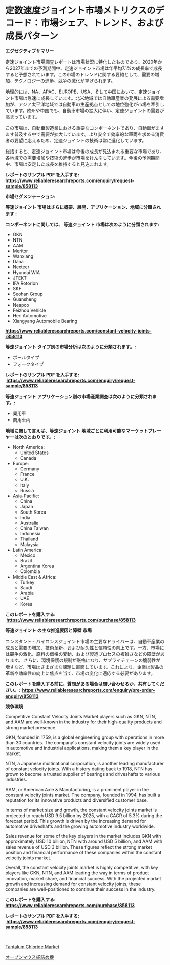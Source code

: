 <p><h1>定数速度ジョイント市場メトリクスのデコード：市場シェア、トレンド、および成長パターン</h1></p><p><strong>エグゼクティブサマリー</strong></p>
<p><p>定速ジョイント市場調査レポートは市場状況に特化したものであり、2020年から2027年までの予測期間中、定速ジョイント市場は年平均7.1%の成長率で成長すると予想されています。この市場のトレンドに関する要約として、需要の増加、テクノロジーの進歩、競争の激化が挙げられます。</p><p>地理的には、NA、APAC、EUROPE、USA、そして中国において、定速ジョイント市場は急速に成長しています。北米地域では自動車産業の発展による需要増加が、アジア太平洋地域では自動車の生産拠点としての地位強化が市場を牽引しています。欧州や中国でも、自動車市場の拡大に伴い、定速ジョイントの需要が高まっています。</p><p>この市場は、自動車製造業における重要なコンポーネントであり、自動車がますます普及する中で需要が拡大しています。より安全で効率的な車両を求める消費者の要望に応えるため、定速ジョイントの技術は常に進化しています。</p><p>総括すると、定速ジョイント市場は今後の成長が見込まれる重要な市場であり、各地域での需要増加や技術の進歩が市場をけん引しています。今後の予測期間中、市場は安定した成長を維持すると見込まれます。</p></p>
<p><strong>レポートのサンプル PDF を入手する: <a href="https://www.reliableresearchreports.com/enquiry/request-sample/858113">https://www.reliableresearchreports.com/enquiry/request-sample/858113</a></strong></p>
<p><strong>市場セグメンテーション:</strong></p>
<p><strong> 等速ジョイント 市場はさらに概要、展開、アプリケーション、地域に分類されます :</strong></p>
<p><strong>コンポーネントに関しては、 等速ジョイント 市場は次のように分類されます: &nbsp;</strong></p>
<p><ul><li>GKN</li><li>NTN</li><li>AAM</li><li>Meritor</li><li>Wanxiang</li><li>Dana</li><li>Nexteer</li><li>Hyundai WIA</li><li>JTEKT</li><li>IFA Rotorion</li><li>SKF</li><li>Seohan Group</li><li>Guansheng</li><li>Neapco</li><li>Feizhou Vehicle</li><li>Heri Automotive</li><li>Xiangyang Automobile Bearing</li></ul></p>
<p><strong><a href="https://www.reliableresearchreports.com/constant-velocity-joints-r858113">https://www.reliableresearchreports.com/constant-velocity-joints-r858113</a></strong></p>
<p><strong> 等速ジョイント タイプ別の市場分析は次のように分類されます。:</strong></p>
<p><ul><li>ボールタイプ</li><li>フォークタイプ</li></ul></p>
<p><strong>レポートのサンプル PDF を入手する: &nbsp;<a href="https://www.reliableresearchreports.com/enquiry/request-sample/858113">https://www.reliableresearchreports.com/enquiry/request-sample/858113</a></strong></p>
<p><strong> 等速ジョイント アプリケーション別の市場産業調査は次のように分類されます。:</strong></p>
<p><ul><li>乗用車</li><li>商用車両</li></ul></p>
<p><strong>地域に関して言えば、等速ジョイント 地域ごとに利用可能なマーケットプレーヤーは次のとおりです。:</strong></p>
<p><ul>
    <li>
        North America:
        <ul>
            <li>United States</li>
            <li>Canada</li>
        </ul>
    </li>
    <li>
        Europe:
        <ul>
            <li>Germany</li>
            <li>France</li>
            <li>U.K.</li>
            <li>Italy</li>
            <li>Russia</li>
        </ul>
    </li>
    <li>
        Asia-Pacific:
        <ul>
            <li>China</li>
            <li>Japan</li>
            <li>South Korea</li>
            <li>India</li>
            <li>Australia</li>
            <li>China Taiwan</li>
            <li>Indonesia</li>
            <li>Thailand</li>
            <li>Malaysia</li>
        </ul>
    </li>
    <li>
        Latin America:
        <ul>
            <li>Mexico</li>
            <li>Brazil</li>
            <li>Argentina Korea</li>
            <li>Colombia</li>
        </ul>
    </li>
    <li>
        Middle East & Africa:
        <ul>
            <li>Turkey</li>
            <li>Saudi</li>
            <li>Arabia</li>
            <li>UAE</li>
            <li>Korea</li>
        </ul>
    </li>
    </ul></p>
<p><strong>このレポートを購入する: &nbsp;<a href="https://www.reliableresearchreports.com/purchase/858113">https://www.reliableresearchreports.com/purchase/858113</a></strong></p>
<p><strong>等速ジョイント の主な推進要因と障壁 市場</strong></p>
<p><p>コンスタント・バイロンスジョイント市場の主要なドライバーは、自動車産業の成長と需要の増加、技術革新、および耐久性と信頼性の向上です。一方、市場には競争の激化、原料の価格の変動、および製造プロセスの複雑さなどの障壁があります。 さらに、環境保護の規制が厳格になり、サプライチェーンの脆弱性が増すなど、市場はさまざまな課題に直面しています。これにより、企業は製品の革新や効率性の向上に焦点を当て、市場の変化に適応する必要があります。</p></p>
<p><strong>このレポートを購入する前に、質問がある場合は問い合わせるか、共有してください。:&nbsp; <a href="https://www.reliableresearchreports.com/enquiry/pre-order-enquiry/858113">https://www.reliableresearchreports.com/enquiry/pre-order-enquiry/858113</a></strong></p>
<p><strong>競争環境</strong></p>
<p><p>Competitive Constant Velocity Joints Market players such as GKN, NTN, and AAM are well-known in the industry for their high-quality products and strong market presence.</p><p>GKN, founded in 1759, is a global engineering group with operations in more than 30 countries. The company's constant velocity joints are widely used in automotive and industrial applications, making them a key player in the market.</p><p>NTN, a Japanese multinational corporation, is another leading manufacturer of constant velocity joints. With a history dating back to 1918, NTN has grown to become a trusted supplier of bearings and driveshafts to various industries.</p><p>AAM, or American Axle & Manufacturing, is a prominent player in the constant velocity joints market. The company, founded in 1994, has built a reputation for its innovative products and diversified customer base.</p><p>In terms of market size and growth, the constant velocity joints market is projected to reach USD 9.5 billion by 2025, with a CAGR of 5.3% during the forecast period. This growth is driven by the increasing demand for automotive driveshafts and the growing automotive industry worldwide.</p><p>Sales revenue for some of the key players in the market includes GKN with approximately USD 10 billion, NTN with around USD 5 billion, and AAM with sales revenue of USD 3 billion. These figures reflect the strong market position and financial performance of these companies within the constant velocity joints market.</p><p>Overall, the constant velocity joints market is highly competitive, with key players like GKN, NTN, and AAM leading the way in terms of product innovation, market share, and financial success. With the projected market growth and increasing demand for constant velocity joints, these companies are well-positioned to continue their success in the industry.</p></p>
<p><strong>このレポートを購入する: &nbsp; <a href="https://www.reliableresearchreports.com/purchase/858113">https://www.reliableresearchreports.com/purchase/858113</a></strong></p>
<p><strong>レポートのサンプル PDF を入手する: &nbsp;<a href="https://www.reliableresearchreports.com/enquiry/request-sample/858113">https://www.reliableresearchreports.com/enquiry/request-sample/858113</a></strong><strong></strong></p>
<p>&nbsp;</p>
<p><p><a href="https://pretty-mail-caf.notion.site/Tantalum-Chloride-Market-Size-Evaluating-its-Market-Trends-Growth-and-Projections-2024-2031-66f501b5278141eb8ac6aec646fbaaae">Tantalum Chloride Market</a></p><p><a href="https://github.com/SarahFahey88/Market-Research-Report-List-1/blob/main/356668821718.md">オープンマウス袋詰め機</a></p></p>